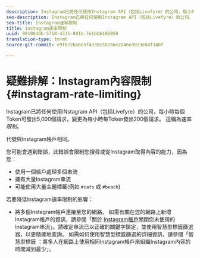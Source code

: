 ```yaml
---
description: Instagram已將任何使用Instagram API（包括Livefyre）的公司，每小時每個Token可發出5,000個請求，變更為每小時每Token發出200個請求。 這稱為速率限制。
seo-description: Instagram已將任何使用Instagram API（包括Livefyre）的公司，每小時每個Token可發出5,000個請求，變更為每小時每Token發出200個請求。 這稱為速率限制。
seo-title: Instagram速率限制
title: Instagram速率限制
uuid: 98108ddb-5710-4331-891b-7e1bbb106059
translation-type: tm+mt
source-git-commit: e9f672ba6e5f4338c58256e2d46ed023e84f340f

---
```



# 疑難排解：Instagram內容限制 {#instagram-rate-limiting}

Instagram已將任何使用INstagram API（包括Livefyre）的公司，每小時每個Token可發出5,000個請求，變更為每小時每Token發出200個請求。 這稱為速率 *限制*。

代號與Instagram帳戶相同。

您可能會遇到錯誤，此錯誤會限制您搜尋或從Instagram取得內容的能力，因為您：

* 使用一個帳戶處理多個串流
* 擁有大量Instagram串流
* 可能使用大量主題標籤(例如 `#cats` 或 `#beach`)

若要降低Instagram速率限制的影響：

* 將多個Instagram帳戶連接至您的網路。 如需有關在您的網路上新增Instagram帳戶的資訊，請參閱「關於 [Instagram帳戶](/help/using/c-users-creating-accounts-with-studio-access/t-configure-social-accout-instagram/c-about-instagram-accounts.md)關閉您未使用的Instagram串流」。請確定串流已以正確的關鍵字鎖定，並使用智慧型標籤篩選器，以更精確地查詢。 如需如何使用智慧型標籤篩選的詳細資訊，請參閱「智慧型標籤 [](/help/using/c-features-livefyre/c-smart-tags/c-smart-tags.md)：將多人在網路上使用相同Instagram帳戶來組織Instagram內容的時間減到最少」。